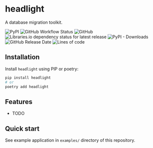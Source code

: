 # headlight

A database migration toolkit.

![PyPI](https://img.shields.io/pypi/v/headlight)
![GitHub Workflow Status](https://img.shields.io/github/workflow/status/alex-oleshkevich/headlight/Lint)
![GitHub](https://img.shields.io/github/license/alex-oleshkevich/headlight)
![Libraries.io dependency status for latest release](https://img.shields.io/librariesio/release/pypi/headlight)
![PyPI - Downloads](https://img.shields.io/pypi/dm/headlight)
![GitHub Release Date](https://img.shields.io/github/release-date/alex-oleshkevich/headlight)
![Lines of code](https://img.shields.io/tokei/lines/github/alex-oleshkevich/headlight)

## Installation

Install `headlight` using PIP or poetry:

```bash
pip install headlight
# or
poetry add headlight
```

## Features

-   TODO

## Quick start

See example application in `examples/` directory of this repository.
